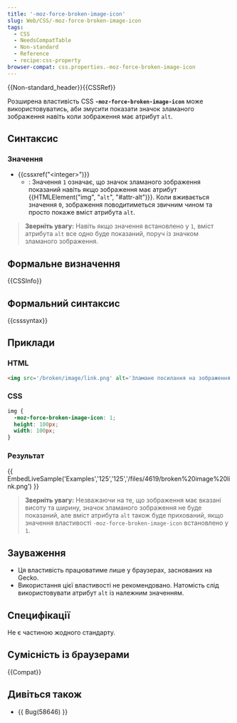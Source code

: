 ```yaml
---
title: '-moz-force-broken-image-icon'
slug: Web/CSS/-moz-force-broken-image-icon
tags:
  - CSS
  - NeedsCompatTable
  - Non-standard
  - Reference
  - recipe:css-property
browser-compat: css.properties.-moz-force-broken-image-icon
---
```

{{Non-standard_header}}{{CSSRef}}

Розширена властивість CSS **`-moz-force-broken-image-icon`** може використовуватись, аби змусити показати значок зламаного зображення навіть коли зображення має атрибут `alt`.

## Синтаксис

### Значення

- {{cssxref("&lt;integer&gt;")}}
  - : Значення `1` означає, що значок зламаного зображення показаний навіть якщо зображення має атрибут {{HTMLElement("img", "<code>alt</code>", "#attr-alt")}}. Коли вживається значення `0`, зображення поводитиметься звичним чином та просто покаже вміст атрибута `alt`.

> **Зверніть увагу:** Навіть якщо значення встановлено у `1`, вміст атрибута `alt` все одно буде показаний, поруч із значком зламаного зображення.

## Формальне визначення

{{CSSInfo}}

## Формальний синтаксис

{{csssyntax}}

## Приклади

### HTML

```html
<img src='/broken/image/link.png' alt='Зламане посилання на зображення'>
```

### CSS

```css
img {
  -moz-force-broken-image-icon: 1;
  height: 100px;
  width: 100px;
}
```

### Результат

{{ EmbedLiveSample('Examples','125','125','/files/4619/broken%20image%20link.png') }}

> **Зверніть увагу:** Незважаючи на те, що зображення має вказані висоту та ширину, значок зламаного зображення не буде показаний, але вміст атрибута `alt` також буде прихований, якщо значення властивості `-moz-force-broken-image-icon` встановлено у `1`.

## Зауваження

- Ця властивість працюватиме лише у браузерах, заснованих на Gecko.
- Використання цієї властивості не рекомендовано. Натомість слід використовувати атрибут `alt` із належним значенням.

## Специфікації

Не є частиною жодного стандарту.

## Сумісність із браузерами

{{Compat}}

## Дивіться також

- {{ Bug(58646) }}
